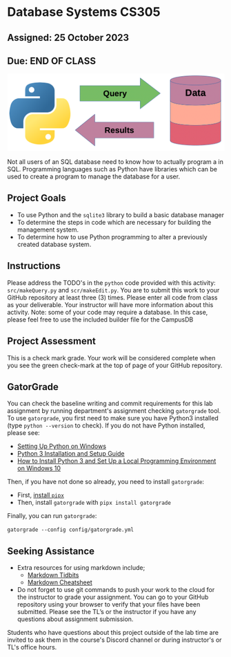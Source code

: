 # Database Systems  CS305

## Assigned: 25 October 2023

## Due: END OF CLASS

![bases](./graphics/automation.png)

Not all users of an SQL database need to know how to actually program a in SQL. Programming languages such as Python have libraries which can be used to create a program to manage the database for a user.

## Project Goals

* To use Python and the `sqlite3` library to build a basic database manager
* To determine the steps in code which are necessary for building the  management system.
* To determine how to use Python programming to alter a previously created database system.

## Instructions

Please address the TODO's in the `python` code provided with this activity: `src/makeQuery.py` and `scr/makeEdit.py`. You are to submit this work to your GitHub repository at least three (3) times. Please enter all code from class as your deliverable. Your instructor will have more information about this activity. Note: some of your code may require a database. In this case, please feel free to use the included builder file for the CampusDB

## Project Assessment

This is a check mark grade. Your work will be considered complete when you see the green check-mark at the top of page of your GitHub repository.

## GatorGrade

You can check the baseline writing and commit requirements for this lab assignment by running department's assignment checking `gatorgrade` tool. To use `gatorgrade`, you first need to make sure you have Python3 installed (type `python --version` to check). If you do not have Python installed, please see:

- [Setting Up Python on Windows](https://realpython.com/lessons/python-windows-setup/)
- [Python 3 Installation and Setup Guide](https://realpython.com/installing-python/)
- [How to Install Python 3 and Set Up a Local Programming Environment on Windows 10](https://www.digitalocean.com/community/tutorials/how-to-install-python-3-and-set-up-a-local-programming-environment-on-windows-10)

Then, if you have not done so already, you need to install `gatorgrade`:

- First, [install `pipx`](https://pypa.github.io/pipx/installation/)
- Then, install `gatorgrade` with `pipx install gatorgrade`

Finally, you can run `gatorgrade`:

`gatorgrade --config config/gatorgrade.yml`

## Seeking Assistance

* Extra resources for using markdown include;
  + [Markdown Tidbits](https://www.youtube.com/watch?v=cdJEUAy5IyA)
  + [Markdown Cheatsheet](https://github.com/adam-p/markdown-here/wiki/Markdown-Cheatsheet)
* Do not forget to use git commands to push your work to the cloud for the instructor to grade your assignment. You can go to your GitHub repository using your browser to verify that your files have been submitted. Please see the TL’s or the instructor if you have any questions about assignment submission.

Students who have questions about this project outside of the lab time are invited
to ask them in the course's Discord channel or during instructor's or TL's office hours.
